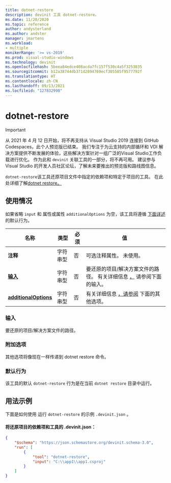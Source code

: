 ```yaml
---
title: dotnet-restore
description: devinit 工具 dotnet-restore。
ms.date: 11/20/2020
ms.topic: reference
author: andysterland
ms.author: andster
manager: jmartens
ms.workload:
- multiple
monikerRange: '>= vs-2019'
ms.prod: visual-studio-windows
ms.technology: devinit
ms.openlocfilehash: 5beea84edce408acda7fc157f530c4a5f3253835
ms.sourcegitcommit: b12a38744db371d2894769ecf305585f9577792f
ms.translationtype: HT
ms.contentlocale: zh-CN
ms.lasthandoff: 09/13/2021
ms.locfileid: "127832998"
---
```

# <a name="dotnet-restore"></a>dotnet-restore

> [!IMPORTANT]
> 从 2021 年 4 月 12 日开始，将不再支持从 Visual Studio 2019 连接到 GitHub Codespaces，此个人预览版已结束。 我们专注于为云支持的内部循环和 VDI 解决方案提供不断发展的体验，这些解决方案针对一组广泛的Visual Studio工作负载进行优化。 作为此和 `devinit` 关联工具的一部分，将不再可用。 建议参与 Visual Studio 的开发人员社区论坛，了解未来要推出的预览版和路线图信息。

`dotnet-restore`该工具还原项目文件中指定的依赖项和特定于项目的工具。 在此处详细了解[dotnet restore。](/dotnet/core/tools/dotnet-restore)

## <a name="usage"></a>使用情况

如果省略 `input` 和 属性或属性 `additionalOptions` 为空，该工具将遵循 [下面详述](#default-behavior) 的默认行为。

| 名称                                             | 类型   | 必须 | 值                                                                                |
|--------------------------------------------------|--------|----------|--------------------------------------------------------------------------------------|
| **注释**                                     | 字符串型 | 否       | 可选注释属性。 未使用。                                                |
| [**输入**](#input)                              | 字符串型 | 否       | 要还原的项目/解决方案文件的路径。 有关详细信息 [，](#input) 请参阅下面的输入。 |
| [**additionalOptions**](#additional-options)     | 字符串型 | 否       | 有关详细信息 [，请参阅](#additional-options) 下面的其他选项。                     |

### <a name="input"></a>输入

要还原的项目/解决方案文件的路径。

### <a name="additional-options"></a>附加选项

其他选项将像现在一样传递到 dotnet restore 命令。

### <a name="default-behavior"></a>默认行为

该工具的默认 `dotnet-restore` 行为是在当前 `dotnet restore` 目录中运行。

## <a name="example-usage"></a>用法示例
下面是如何使用 运行 `dotnet-restore` 的示例 `.devinit.json` 。

#### <a name="devinitjson-that-will-restore-dependencies-and-tools-of-a-project"></a>将还原项目的依赖项和工具的 .devinit.json：
```json
{
    "$schema": "https://json.schemastore.org/devinit.schema-3.0",
    "run": [
        {
            "tool": "dotnet-restore",
            "input": "C:\\app1\\app1.csproj"
        }
    ]
}
```